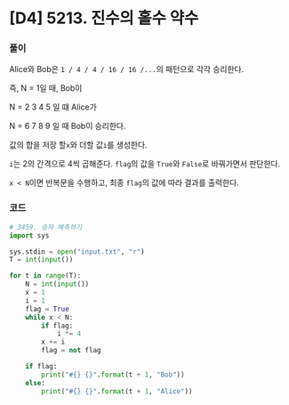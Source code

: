 # [D4] 5213. 진수의 홀수 약수

### 풀이

Alice와 Bob은  `1 / 4 / 4 / 16 / 16 /...`의 패턴으로 각각 승리한다.

즉, N = 1일 때, Bob이

N = 2 3 4 5 일 떄 Alice가 

N = 6 7 8 9 일 때 Bob이 승리한다.

값의 합을 저장 할`x`와 더할 값`i`를 생성한다.

`i`는 2의 간격으로 4씩 곱해준다.  `flag`의 값을 `True`와 `False`로 바꿔가면서 판단한다.

`x < N`이면 반복문을 수행하고, 최종 `flag`의 값에 따라 결과를 출력한다.

### 코드

```python
# 3459. 승자 예측하기
import sys

sys.stdin = open("input.txt", "r")
T = int(input())

for t in range(T):
    N = int(input())
    x = 1
    i = 1
    flag = True
    while x < N:
        if flag:
            i *= 4
        x += i
        flag = not flag

    if flag:
        print("#{} {}".format(t + 1, "Bob"))
    else:
        print("#{} {}".format(t + 1, "Alice"))

```

